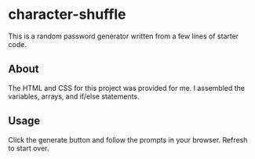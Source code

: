 # character-shuffle

This is a random password generator written from a few lines of starter code.

## About

The HTML and CSS for this project was provided for me. I assembled the variables, arrays, and if/else statements.

## Usage

Click the generate button and follow the prompts in your browser. Refresh to start over.